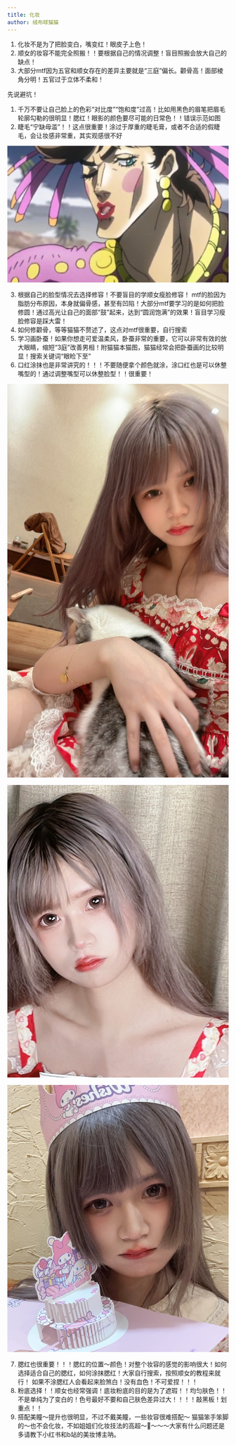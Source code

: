 ```yaml
---
title: 化妆
author: 绒布球猫猫
---
```


1. 化妆不是为了把脸变白，嘴变红！眼皮子上色！
2. 顺女的妆容不能完全照搬！！要根据自己的情况调整！盲目照搬会放大自己的缺点！
3. 大部分mtf因为五官和顺女存在的差异主要就是“三庭”偏长。颧骨高！面部棱角分明！五官过于立体不柔和！

先说避坑！

1. 千万不要让自己脸上的色彩“对比度”“饱和度”过高！比如用黑色的眉笔把眉毛轮廓勾勒的很明显！腮红！眼影的颜色要尽可能的日常色！！错误示范如图
2. 睫毛“宁缺毋滥”！！这点很重要！涂过于厚重的睫毛膏，或者不合适的假睫毛，会让妆感非常重，其实观感很不好 

![](image/2024-03-25-22-37-21.png)

3. 根据自己的脸型情况去选择修容！不要盲目的学顺女瘦脸修容！
mtf的脸因为脂肪分布原因，本身就偏骨感，甚至有凹陷！大部分mtf要学习的是如何把脸修圆！通过高光让自己的面部“鼓”起来，达到“圆润饱满”的效果！盲目学习瘦脸修容是踩大雷！
4. 如何修颧骨，等等猫猫不赘述了，这点对mtf很重要，自行搜索
5. 学习画卧蚕！如果你想走可爱温柔风，卧蚕非常的重要，它可以非常有效的放大眼睛，缩短“3庭”改善男相！附猫猫本猫图，猫猫经常会把卧蚕画的比较明显！搜索关键词“眼睑下至”
6. 口红涂抹也是非常讲究的！！！不要随便拿个颜色就涂，涂口红也是可以休整嘴型的！通过调整嘴型可以休整脸型！！很重要！ 

![](image/2024-03-25-22-38-17.png)

![](image/2024-03-25-22-38-25.png)

![](image/2024-03-25-22-38-32.png)

7. 腮红也很重要！！！腮红的位置～颜色！对整个妆容的感觉的影响很大！如何选择适合自己的腮红，如何涂抹腮红！大家自行搜索，按照顺女的教程来就行！
如果不涂腮红人会看起来脸煞白！没有血色！不可爱捏！！！
8. 粉底选择！！顺女也经常强调！底妆粉底的目的是为了遮瑕！！均匀肤色！！不是单纯为了变白的！色号最好不要和自己肤色差异过大！！！！敲黑板！划重点！！
9. 搭配美瞳～提升也很明显，不过不戴美瞳，一些妆容很难搭配～
猫猫笨手笨脚的～也不会化妆，不如姐姐们化妆技法的高超～🍵～～～大家有什么问题还是多请教下小红书和b站的美妆博主呐。
